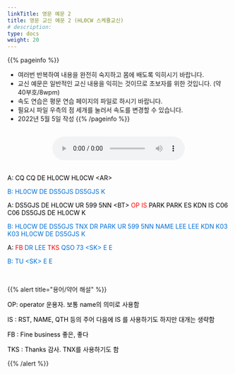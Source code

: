 ```yaml
---
linkTitle: 영문 예문 2
title: 영문 교신 예문 2 (HL0CW 스케쥴교신)
# description: 
type: docs
weight: 20
---
```


{{% pageinfo %}}
- 여러번 반복하여 내용을 완전히 숙지하고 몸에 배도록 익히시기 바랍니다.
- 교신 예문은 일반적인 교신 내용을 익히는 것이므로 초보자를 위한 것입니다. (약 40부호/8wpm)
- 속도 연습은 평문 연습 페이지의 파일로 하시기 바랍니다.
- 필요시 파일 우측의 점 세개를 눌러서 속도를 변경할 수 있습니다.
- 2022년 5월 5일 작성
{{% /pageinfo %}}

<br>

<center><audio src="https://blog.kakaocdn.net/dn/wCEBJ/btrC0M38SBh/4ZqJgHYJKFPCkEKVx6OS4k/tfile.mp3" controls="controls"></audio></center>
<br>
<p data-ke-size="size16"><span style="color: #000000;">A: CQ CQ DE HL0CW HL0CW &lt;AR&gt;</span></p>
<p data-ke-size="size16"><span style="color: #006dd7;">B: HL0CW DE DS5GJS DS5GJS K</span></p>
<p data-ke-size="size16"><span style="color: #000000;">A: DS5GJS DE HL0CW UR 599 5NN &lt;BT&gt; <span style="color: red;">OP IS</span><span style="color: #000000;"> PARK PARK ES KDN IS C06 C06 DS5GJS DE HL0CW K</span></p>
<p data-ke-size="size16"><span style="color: #006dd7;">B: HL0CW DE DS5GJS TNX DR PARK UR 599 5NN NAME LEE LEE KDN K03 K03 HL0CW DE DS5GJS K</span></p>
<p data-ke-size="size16"><span style="color: #000000;">A: <span style="color: red;">FB</span><span style="color: #006dd7;"> DR LEE <span style="color: red;">TKS</span><span style="color: #006dd7;"> QSO 73 &lt;SK&gt; E E</span></p>
<p data-ke-size="size16"><span style="color: #006dd7;">B: TU &lt;SK&gt; E E</span></p>
<p data-ke-size="size16">&nbsp;</p>

{{% alert title="용어/약어 해설" %}}
<p data-ke-size="size16">
<p data-ke-size="size16"><span style="color: #000000;">OP: operator 운용자. 보통 name의 의미로 사용함</span></p>
<p data-ke-size="size16"><span style="color: #000000;">IS : RST, NAME, QTH 등의 주어 다음에 IS 를 사용하기도 하지만 대개는 생략함</span></p>
<p data-ke-size="size16"><span style="color: #000000;">FB : Fine business 좋은, 좋다</span></p>
<p data-ke-size="size16"><span style="color: #000000;">TKS : Thanks 감사. TNX를 사용하기도 함</span></p>
{{% /alert %}}


